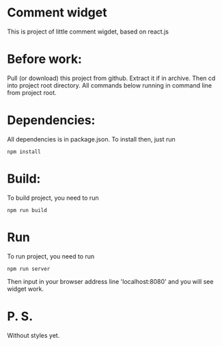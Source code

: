 # Comment widget
This is project of little comment wigdet, based on react.js

# Before work:
Pull (or download) this project from github. Extract it if in archive. 
Then cd into project root directory. All commands below running in
command line from project root. 

# Dependencies:
All dependencies is in package.json. To install then, just run
```commandline
npm install
```

# Build:
To build project, you need to run
```commandline
npm run build
```

# Run
To run project, you need to run
```commandline
npm run server
```

Then input in your browser address line 'localhost:8080' and you will see
widget work.

# P. S.
Without styles yet.